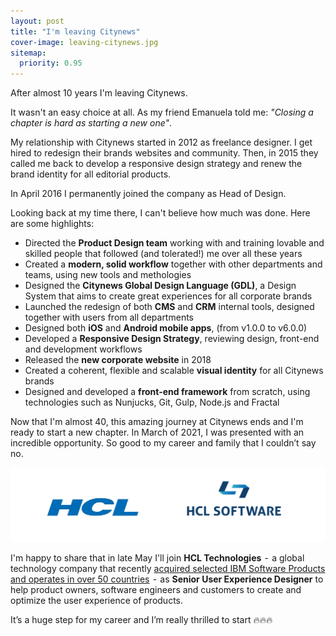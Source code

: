 ```yaml
---
layout: post
title: "I'm leaving Citynews"
cover-image: leaving-citynews.jpg
sitemap:
  priority: 0.95
---
```


After almost 10 years I'm leaving Citynews.

It wasn't an easy choice at all. As my friend Emanuela told me: *"Closing a chapter is hard as starting a new one"*.

My relationship with Citynews started in 2012 as freelance designer. I get hired to redesign their brands websites and community. Then, in 2015 they called me back to develop a responsive design strategy and renew the brand identity for all editorial products.

In April 2016 I permanently joined the company as Head of Design.

Looking back at my time there, I can't believe how much was done. Here are some highlights:

* Directed the **Product Design team**  working with and training lovable and skilled people that followed (and tolerated!) me over all these years
* Created a **modern, solid workflow** together with other departments and teams, using new tools and methologies
* Designed the **Citynews Global Design Language (GDL)**, a Design System that aims to create great experiences for all corporate brands
* Launched the redesign of both **CMS** and **CRM** internal tools, designed together with users from all departments
* Designed both **iOS** and **Android mobile apps**, (from v1.0.0 to v6.0.0)
* Developed a **Responsive Design Strategy**, reviewing design, front-end and development workflows
* Released the **new corporate website** in 2018
* Created a coherent, flexible and scalable **visual identity** for all Citynews brands
* Designed and developed a **front-end framework** from scratch, using technologies such as Nunjucks, Git, Gulp, Node.js and Fractal

Now that I'm almost 40, this amazing journey at Citynews ends and I'm ready to start a new chapter. In March of 2021, I was presented with an incredible opportunity. So good to my career and family that I couldn’t say no. 

![](/img/posts/leaving-citynews/hcl-brands.jpg)

I'm happy to share that in late May I'll join **HCL Technologies**  -  a global technology company that recently <a href="https://newsroom.ibm.com/2018-12-06-HCL-Technologies-to-Acquire-Select-IBM-Software-Products-for-1-8B" target="_blank" rel="nofollow">acquired selected IBM Software Products and operates in over 50 countries</a>  -  as **Senior User Experience Designer** to help product owners, software engineers and customers to create and optimize the user experience of products.

It’s a huge step for my career and I’m really thrilled to start 🔥🔥🔥
